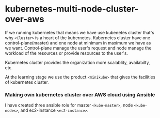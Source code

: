 # kubernetes-multi-node-cluster-over-aws
If we running kubernetes that means we have use kubenetes cluster that's why `<Cluster>` is a heart of the kubernetes. Kubernetes cluster  have one control-plane(master) and one node at minimum in maximum we have as we want. Control-plane manage the user's request and node manage the workload of the resources or provide resources to the user's.

Kubernetes cluster provides the organization more scalablity, availabilty, etc. 

At the learning stage we use the product `<minikube>` that gives the facilities of kubernetes cluster. 

### Making own kubernetes cluster over AWS cloud using Ansible
I have created three ansible role for master `<kube-master>`, node `<kube-nodes>`, and ec2-instance `<ec2-instance>`.


